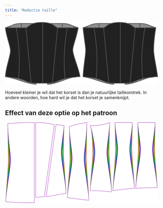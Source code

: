 ```yaml
---
title: "Reductie taille"
---
```


![De optie voor reductie taille bij Cathrin](./waistreduction.svg)

Hoeveel kleiner je wil dat het korset is dan je natuurlijke tailleomtrek. In andere woorden, hoe hard wil je dat het korset je samenknijpt.

## Effect van deze optie op het patroon

![Deze afbeelding toont het effect van deze optie door meerdere varianten die een andere waarde hebben voor deze optie te vervangen](cathrin_waistreduction_sample.svg "Effect van deze optie op het patroon")
